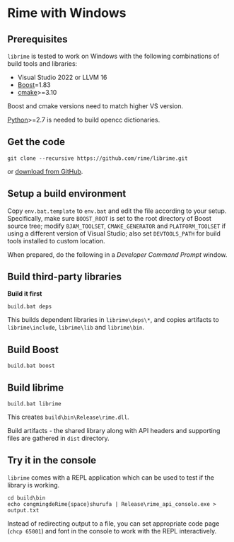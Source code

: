 # Rime with Windows

## Prerequisites

`librime` is tested to work on Windows with the following combinations of build
tools and libraries:

  - Visual Studio 2022 or LLVM 16
  - [Boost](http://www.boost.org/)=1.83
  - [cmake](http://www.cmake.org/)>=3.10

Boost and cmake versions need to match higher VS version.

[Python](https://python.org)>=2.7 is needed to build opencc dictionaries.

## Get the code

``` batch
git clone --recursive https://github.com/rime/librime.git
```
or [download from GitHub](https://github.com/rime/librime).

## Setup a build environment

Copy `env.bat.template` to `env.bat` and edit the file according to your setup.
Specifically, make sure `BOOST_ROOT` is set to the root directory of Boost
source tree; modify `BJAM_TOOLSET`, `CMAKE_GENERATOR` and `PLATFORM_TOOLSET` if
using a different version of Visual Studio; also set `DEVTOOLS_PATH` for build
tools installed to custom location.

When prepared, do the following in a *Developer Command Prompt* window.

## Build third-party libraries

**Build it first**

``` batch
build.bat deps
```
This builds dependent libraries in `librime\deps\*`, and copies artifacts to
`librime\include`, `librime\lib` and `librime\bin`.

## Build Boost

``` batch
build.bat boost
```

## Build librime

``` batch
build.bat librime
```
This creates `build\bin\Release\rime.dll`.

Build artifacts - the shared library along with API headers and supporting files
are gathered in `dist` directory.

## Try it in the console

`librime` comes with a REPL application which can be used to test if the library
is working.

``` batch
cd build\bin
echo congmingdeRime{space}shurufa | Release\rime_api_console.exe > output.txt
```

Instead of redirecting output to a file, you can set appropriate code page
(`chcp 65001`) and font in the console to work with the REPL interactively.
